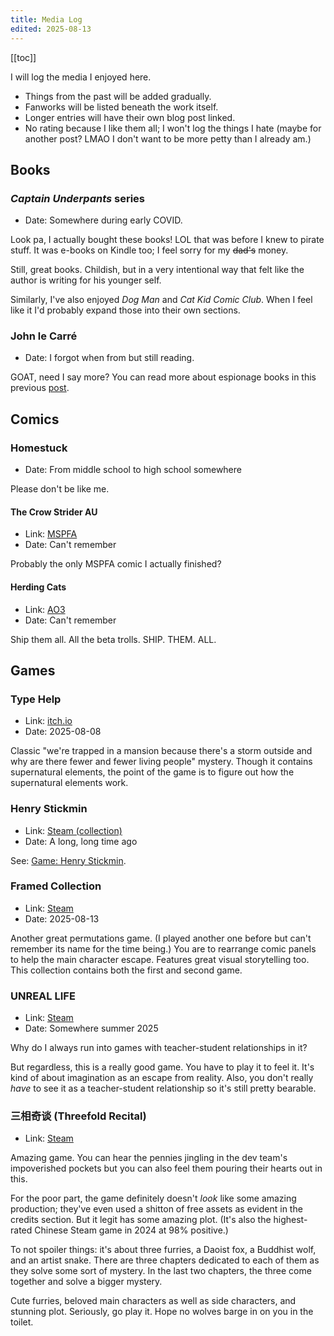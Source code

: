 ```yaml
---
title: Media Log
edited: 2025-08-13
---
```


[[toc]]

I will log the media I enjoyed here.

- Things from the past will be added gradually.
- Fanworks will be listed beneath the work itself.
- Longer entries will have their own blog post linked.
- No rating because I like them all; I won't log the things I hate (maybe for another post? LMAO I don't want to be more petty than I already am.)

## Books

### *Captain Underpants* series

- Date: Somewhere during early COVID.

Look pa, I actually bought these books! LOL that was before I knew to pirate stuff. It was e-books on Kindle too; I feel sorry for my ~~dad's~~ money.

Still, great books. Childish, but in a very intentional way that felt like the author is writing for his younger self.

Similarly, I've also enjoyed *Dog Man* and *Cat Kid Comic Club*. When I feel like it I'd probably expand those into their own sections.

### John le Carré

- Date: I forgot when from but still reading.

GOAT, need I say more? You can read more about espionage books in this previous [post](/posts/see-reading-john-le-carr-paid-off/).

## Comics

### Homestuck

- Date: From middle school to high school somewhere

Please don't be like me.

#### The Crow Strider AU

- Link: [MSPFA](https://mspfa.com/?s=44153&p=1)
- Date: Can't remember

Probably the only MSPFA comic I actually finished?

#### Herding Cats

- Link: [AO3](https://archiveofourown.org/works/349720/chapters/568917)
- Date: Can't remember

Ship them all. All the beta trolls. SHIP. THEM. ALL.

## Games

### Type Help

- Link: [itch.io](https://william-rous.itch.io/type-help)
- Date: 2025-08-08

Classic "we're trapped in a mansion because there's a storm outside and why are there fewer and fewer living people" mystery. Though it contains supernatural elements, the point of the game is to figure out how the supernatural elements work.

### Henry Stickmin

- Link: [Steam (collection)](https://store.steampowered.com/app/1089980/The_Henry_Stickmin_Collection/)
- Date: A long, long time ago

See: [Game: Henry Stickmin](/posts/game-henry-stickmin/).

### Framed Collection

- Link: [Steam](https://store.steampowered.com/app/322450/FRAMED_Collection/)
- Date: 2025-08-13

Another great permutations game. (I played another one before but can't remember its name for the time being.) You are to rearrange comic panels to help the main character escape. Features great visual storytelling too. This collection contains both the first and second game.

### UNREAL LIFE

- Link: [Steam](https://store.steampowered.com/app/1335560/UNREAL_LIFE/)
- Date: Somewhere summer 2025

Why do I always run into games with teacher-student relationships in it?

But regardless, this is a really good game. You have to play it to feel it. It's kind of about imagination as an escape from reality. Also, you don't really *have* to see it as a teacher-student relationship so it's still pretty bearable.

### 三相奇谈 (Threefold Recital)

- Link: [Steam](https://store.steampowered.com/app/3084280/Threefold_Recital/)

Amazing game. You can hear the pennies jingling in the dev team's impoverished pockets but you can also feel them pouring their hearts out in this.

For the poor part, the game definitely doesn't *look* like some amazing production; they've even used a shitton of free assets as evident in the credits section. But it legit has some amazing plot. (It's also the highest-rated Chinese Steam game in 2024 at 98% positive.)

To not spoiler things: it's about three furries, a Daoist fox, a Buddhist wolf, and an artist snake. There are three chapters dedicated to each of them as they solve some sort of mystery. In the last two chapters, the three come together and solve a bigger mystery.

Cute furries, beloved main characters as well as side characters, and stunning plot. Seriously, go play it. Hope no wolves barge in on you in the toilet.
